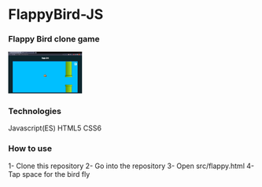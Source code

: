 # FlappyBird-JS

<h3>Flappy Bird clone game</h3>

<img src="./src/assets/flappy.png" width="150" heigth="100"/>

<h3>Technologies</h3>

Javascript(ES)
HTML5
CSS6


<h3>How to use</h3>

1- Clone this repository
2- Go into the repository
3- Open src/flappy.html
4- Tap space for the bird fly
